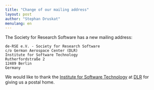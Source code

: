 ```yaml
---
title: "Change of our mailing address"
layout: post
author: "Stephan Druskat"
menulang: en
---
```


The Society for Research Software has a new mailing address:

```
de-RSE e.V. - Society for Research Software
c/o German Aerospace Center (DLR)
Institute for Software Technology
Rutherfordstraße 2
12489 Berlin
Germany
```

We would like to thank the [Institute for Software Technology](https://www.dlr.de/sc/en/) at [DLR](https://www.dlr.de/EN/) for giving us a postal home.
